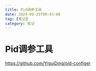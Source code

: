 ```yaml
---
title: Pid调参工具
date: 2024-09-25T00:43:00
tag: [笔记]
category: 笔记
---
```


# Pid调参工具

<https://github.com/YiguiDing/pid-configer>

